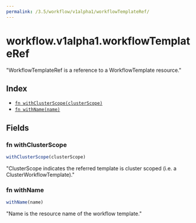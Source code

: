 ```yaml
---
permalink: /3.5/workflow/v1alpha1/workflowTemplateRef/
---
```


# workflow.v1alpha1.workflowTemplateRef

"WorkflowTemplateRef is a reference to a WorkflowTemplate resource."

## Index

* [`fn withClusterScope(clusterScope)`](#fn-withclusterscope)
* [`fn withName(name)`](#fn-withname)

## Fields

### fn withClusterScope

```ts
withClusterScope(clusterScope)
```

"ClusterScope indicates the referred template is cluster scoped (i.e. a ClusterWorkflowTemplate)."

### fn withName

```ts
withName(name)
```

"Name is the resource name of the workflow template."